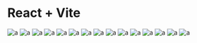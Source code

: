 # React + Vite

<!-- This template provides a minimal setup to get React working in Vite with HMR and some ESLint rules.

Currently, two official plugins are available:

- [@vitejs/plugin-react](https://github.com/vitejs/vite-plugin-react/blob/main/packages/plugin-react/README.md) uses [Babel](https://babeljs.io/) for Fast Refresh
- [@vitejs/plugin-react-swc](https://github.com/vitejs/vite-plugin-react-swc) uses [SWC](https://swc.rs/) for Fast Refresh -->

![a](src/assets/Images/1.png)
![a](src/assets/Images/2.png)
![a](src/assets/Images/3.png)
![a](src/assets/Images/4.png)
![a](src/assets/Images/5.png)
![a](src/assets/Images/6.png)
![a](src/assets/Images/7.png)
![a](src/assets/Images/8.png)
![a](src/assets/Images/9.png)
![a](src/assets/Images/10.png)
![a](src/assets/Images/11.png)
![a](src/assets/Images/12.png)
![a](src/assets/Images/13.png)
![a](src/assets/Images/14.png)
![a](src/assets/Images/15.png)
